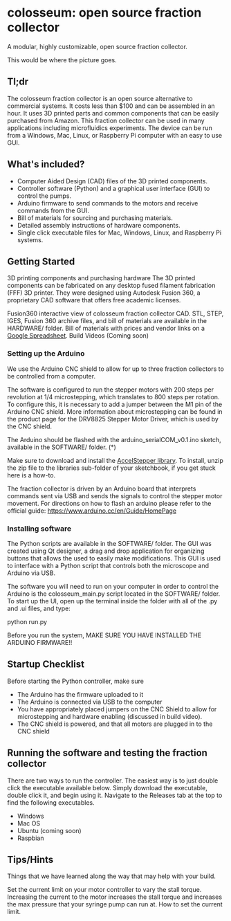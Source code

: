 # colosseum: open source fraction collector

<p>A modular, highly customizable, open source fraction collector.</p>

<p>This would be where the picture goes.</p>

## Tl;dr
The colosseum fraction collector is an open source alternative to commercial systems. It costs less than $100 and can be assembled in an hour. It uses 3D printed parts and common components that can be easily purchased from Amazon. This fraction collector can be used in many applications including microfluidics experiments. The device can be run from a Windows, Mac, Linux, or Raspberry Pi computer with an easy to use GUI.

## What's included?
<ul>
  <li>Computer Aided Design (CAD) files of the 3D printed components.</li>
  <li>Controller software (Python) and a graphical user interface (GUI) to control the pumps.</li>
  <li>Arduino firmware to send commands to the motors and receive commands from the GUI.</li>
  <li>Bill of materials for sourcing and purchasing materials.</li>
  <li>Detailed assembly instructions of hardware components.</li>
  <li>Single click executable files for Mac, Windows, Linux, and Raspberry Pi systems.</li>
</ul>

## Getting Started
3D printing components and purchasing hardware
The 3D printed components can be fabricated on any desktop fused filament fabrication (FFF) 3D printer. They were designed using Autodesk Fusion 360, a proprietary CAD software that offers free academic licenses.

Fusion360 interactive view of colosseum fraction collector CAD.
STL, STEP, IGES, Fusion 360 archive files, and bill of materials are available in the HARDWARE/ folder.
Bill of materials with prices and vendor links on a [Google Spreadsheet](https://docs.google.com/spreadsheets/d/1Z83jh0TSUGW6AqqXLzAsNthaGQMtfY0oZQ2VZEOLgi0/edit?usp=sharing).
Build Videos (Coming soon)

### Setting up the Arduino
We use the Arduino CNC shield to allow for up to three fraction collectors to be controlled from a computer.

The software is configured to run the stepper motors with 200 steps per revolution at 1/4 microstepping, which translates to 800 steps per rotation. To configure this, it is necessary to add a jumper between the M1 pin of the Arduino CNC shield. More information about microstepping can be found in the product page for the DRV8825 Stepper Motor Driver, which is used by the CNC shield. 

The Arduino should be flashed with the arduino_serialCOM_v0.1.ino sketch, available in the SOFTWARE/ folder. (*)

Make sure to download and install the [AccelStepper library](http://www.airspayce.com/mikem/arduino/AccelStepper/classAccelStepper.html). To install, unzip the zip file to the libraries sub-folder of your sketchbook, if you get stuck here is a how-to.

The fraction collector is driven by an Arduino board that interprets commands sent via USB and sends the signals to control the stepper motor movement. For directions on how to flash an arduino please refer to the official guide: https://www.arduino.cc/en/Guide/HomePage

### Installing software
The Python scripts are available in the SOFTWARE/ folder. The GUI was created using Qt designer, a drag and drop application for organizing buttons that allows the used to easily make modifications. This GUI is used to interface with a Python script that controls both the microscope and Arduino via USB.

The software you will need to run on your computer in order to control the Arduino is the colosseum_main.py script located in the SOFTWARE/ folder. To start up the UI, open up the terminal inside the folder with all of the .py and .ui files, and type:

python run.py

Before you run the system, MAKE SURE YOU HAVE INSTALLED THE ARDUINO FIRMWARE!!

## Startup Checklist
Before starting the Python controller, make sure
<ul>
  <li> The Arduino has the firmware uploaded to it
  <li> The Arduino is connected via USB to the computer
  <li> You have appropriately placed jumpers on the CNC Shield to allow for microstepping and hardware enabling (discussed in build video).
  <li> The CNC shield is powered, and that all motors are plugged in to the CNC shield
</ul>

## Running the software and testing the fraction collector
There are two ways to run the controller. The easiest way is to just double click the executable available below. Simply download the executable, double click it, and begin using it. Navigate to the Releases tab at the top to find the following executables.
<ul>
  <li> Windows
  <li> Mac OS
  <li> Ubuntu (coming soon)
  <li> Raspbian
</ul>

## Tips/Hints
Things that we have learned along the way that may help with your build.

Set the current limit on your motor controller to vary the stall torque. Increasing the current to the motor increases the stall torque and increases the max pressure that your syringe pump can run at. How to set the current limit.
